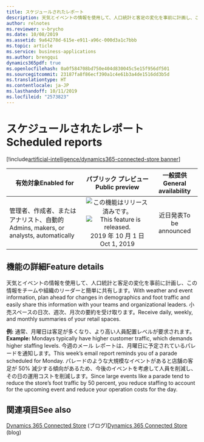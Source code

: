 ```yaml
---
title: スケジュールされたレポート
description: 天気とイベントの情報を使用して、人口統計と客足の変化を事前に計画し、この情報をチームや組織のリーダーと簡単に共有します。 小売スペースの日次、週次、月次の要約を受け取ります。
author: relnotes
ms.reviewer: v-brycho
ms.date: 10/08/2019
ms.assetid: 9a64278d-615e-e911-a96c-000d3a1c7bbb
ms.topic: article
ms.service: business-applications
ms.author: brengqui
dynamics365pdf: true
ms.openlocfilehash: 0a0f584708bd750e404d830045c5e15f956df501
ms.sourcegitcommit: 23187fa8f86ecf390a1c4e61b3a4de1516dd3b5d
ms.translationtype: HT
ms.contentlocale: ja-JP
ms.lasthandoff: 10/11/2019
ms.locfileid: "2573823"
---
```

# <a name="scheduled-reports"></a><span data-ttu-id="da8a8-104">スケジュールされたレポート</span><span class="sxs-lookup"><span data-stu-id="da8a8-104">Scheduled reports</span></span>
[!include[artificial-intelligence/dynamics365-connected-store banner](../includes/artificial-intelligence/dynamics365-connected-store.md)]

| <span data-ttu-id="da8a8-105">有効対象</span><span class="sxs-lookup"><span data-stu-id="da8a8-105">Enabled for</span></span>    |  <span data-ttu-id="da8a8-106">パブリック プレビュー</span><span class="sxs-lookup"><span data-stu-id="da8a8-106">Public preview</span></span> | <span data-ttu-id="da8a8-107">一般提供</span><span class="sxs-lookup"><span data-stu-id="da8a8-107">General availability</span></span> | 
| ---------- | :----------: |:----------: |
|<span data-ttu-id="da8a8-108">管理者、作成者、またはアナリスト、自動的</span><span class="sxs-lookup"><span data-stu-id="da8a8-108">Admins, makers, or analysts, automatically</span></span>|<span data-ttu-id="da8a8-109">![この機能はリリース済みです。](/dynamics365-release-plan/media/green-checkmark.png "この機能はリリース済みです。")</span><span class="sxs-lookup"><span data-stu-id="da8a8-109">![This feature is released.](/dynamics365-release-plan/media/green-checkmark.png "This feature is released.")</span></span> <span data-ttu-id="da8a8-110">2019 年 10 月 1 日</span><span class="sxs-lookup"><span data-stu-id="da8a8-110">Oct 1, 2019</span></span>| <span data-ttu-id="da8a8-111">近日発表</span><span class="sxs-lookup"><span data-stu-id="da8a8-111">To be announced</span></span>|






## <a name="feature-details"></a><span data-ttu-id="da8a8-112">機能の詳細</span><span class="sxs-lookup"><span data-stu-id="da8a8-112">Feature details</span></span>
<!--feature detail start -->
<span data-ttu-id="da8a8-113">天気とイベントの情報を使用して、人口統計と客足の変化を事前に計画し、この情報をチームや組織のリーダーと簡単に共有します。</span><span class="sxs-lookup"><span data-stu-id="da8a8-113">With weather and event information, plan ahead for changes in demographics and foot traffic and easily share this information with your teams and organizational leaders.</span></span> <span data-ttu-id="da8a8-114">小売スペースの日次、週次、月次の要約を受け取ります。</span><span class="sxs-lookup"><span data-stu-id="da8a8-114">Receive daily, weekly, and monthly summaries of your retail spaces.</span></span> 

<span data-ttu-id="da8a8-115">**例:** 通常、月曜日は客足が多くなり、より高い人員配置レベルが要求されます。</span><span class="sxs-lookup"><span data-stu-id="da8a8-115">**Example:** Mondays typically have higher customer traffic, which demands higher staffing levels.</span></span> <span data-ttu-id="da8a8-116">今週のメール レポートは、月曜日に予定されているパレードを通知します。</span><span class="sxs-lookup"><span data-stu-id="da8a8-116">This week’s email report reminds you of a parade scheduled for Monday.</span></span> <span data-ttu-id="da8a8-117">パレードのような大規模なイベントがあると店舗の客足が 50% 減少する傾向があるため、今後のイベントを考慮して人員を削減し、その日の運用コストを削減します。</span><span class="sxs-lookup"><span data-stu-id="da8a8-117">Since large events like a parade tend to reduce the store’s foot traffic by 50 percent, you reduce staffing to account for the upcoming event and reduce your operation costs for the day.</span></span>
<!--feature detail end -->










## <a name="see-also"></a><span data-ttu-id="da8a8-118">関連項目</span><span class="sxs-lookup"><span data-stu-id="da8a8-118">See also</span></span>

<span data-ttu-id="da8a8-119">[Dynamics 365 Connected Store](https://community.dynamics.com/365/connectedstore/) (ブログ)</span><span class="sxs-lookup"><span data-stu-id="da8a8-119">[Dynamics 365 Connected Store](https://community.dynamics.com/365/connectedstore/) (blog)</span></span>
